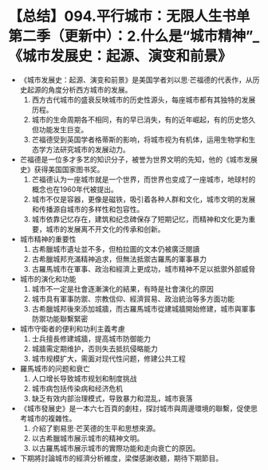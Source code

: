 # 【总结】094.平行城市：无限人生书单第二季（更新中）：2.什么是“城市精神”_《城市发展史：起源、演变和前景》

-   《城市发展史：起源、演变和前景》是美国学者刘以思·芒福德的代表作，从历史起源的角度分析西方城市的发展。
    1.  西方古代城市的盛衰反映城市的历史性源头，每座城市都有其独特的发展历程。
    2.  城市的生命周期各不相同，有的早已消失，有的近年崛起，有的历史悠久但功能发生巨变。
    3.  芒福德受到英国学者格蒂斯的影响，将城市视为有机体，运用生物学和生态学方法研究城市的发展动力。
-   芒福德是一位多才多艺的知识分子，被誉为世界文明的先知，他的《城市发展史》获得美国国家图书奖。
    1.  芒福德认为一座城市就是一个世界，而世界也变成了一座城市，地球村的概念也在1960年代被提出。
    2.  城市不仅是容器，更像是磁铁，吸引着各种人群和文化，城市文明的发展和传播源自城市的多样性和包容性。
    3.  城市依靠记忆存在，建筑和纪念碑保存了短期记忆，而精神和文化更为重要，城市的发展离不开文化的传承和创新。
-   城市精神的重要性
    1.  古希臘城市遺址並不多，但柏拉圖的文本仍被廣泛閱讀
    2.  古希臘城邦充滿精神追求，但無法抵禦古羅馬的軍事暴力
    3.  古羅馬城市在軍事、政治和經濟上更成功，城市精神不足以抵禦外部威脅
-   城市的演化和功能
    1.  城市不一定是社會逐漸演化的結果，有時是社會演化的原因
    2.  城市具有軍事防禦、宗教信仰、經濟貿易、政治統治等多方面功能
    3.  古希臘城邦後來添加城牆，而古羅馬城市從建城牆開始修建，城市與軍事防禦功能聯繫緊密
-   城市守衛者的便利和功利主義考慮
    1.  士兵擅長修建城牆，提高城市防御能力
    2.  城牆需定期维护，否则失去抵抗侵略能力
    3.  城市规模扩大，需面对现代性问题，修建公共工程
-   羅馬城市的问题和衰亡
    1.  人口增长导致城市规划和制度挑战
    2.  城市病包括传染病和经济危机
    3.  缺乏有效内部治理模式，导致暴力和混乱，城市衰落
-   《城市發展史》是一本六七百頁的劇柱，探討城市與周邊環境的聯繫，促使思考城市的複雜性。
    1.  介紹了劉易思·芒芙德的生平和思想來源。
    2.  以古希臘城市展示城市的精神文明。
    3.  以古羅馬城市展示城市的實際功能和走向衰亡的原因。
-   下期將討論城市的經濟分析維度，梁傑感謝收聽，期待下期節目。